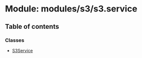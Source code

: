 # Module: modules/s3/s3.service

## Table of contents

### Classes

- [S3Service](../classes/modules_s3_s3_service.S3Service.md)
